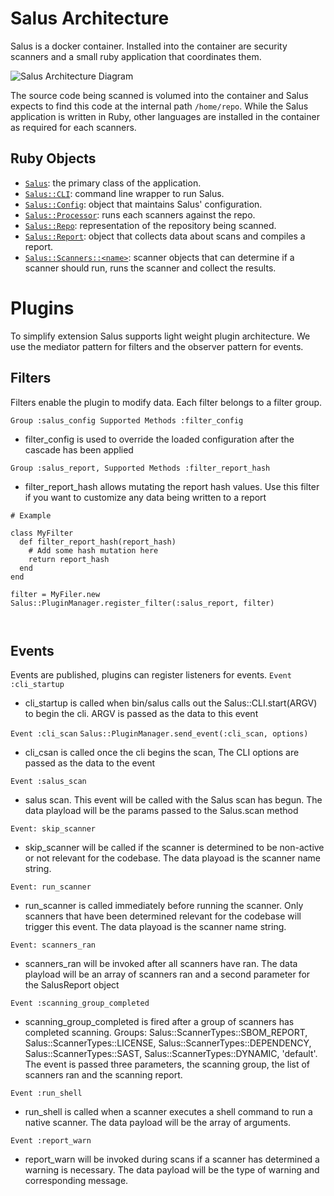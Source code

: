 # Salus Architecture

Salus is a docker container. Installed into the container are security scanners and a small ruby application that coordinates them.

![Salus Architecture Diagram](salus_architecture.png)

The source code being scanned is volumed into the container and Salus expects to find this code at the internal path `/home/repo`. While the Salus application is written in Ruby, other languages are installed in the container as required for each scanners.

## Ruby Objects

  - [`Salus`](../lib/salus.rb): the primary class of the application.
  - [`Salus::CLI`](../lib/salus/cli.rb): command line wrapper to run Salus.
  - [`Salus::Config`](../lib/salus/config.rb): object that maintains Salus' configuration.
  - [`Salus::Processor`](../lib/salus/processor.rb): runs each scanners against the repo.
  - [`Salus::Repo`](../lib/salus/repo.rb): representation of the repository being scanned.
  - [`Salus::Report`](../lib/salus/report.rb): object that collects data about scans and compiles a report.
  - [`Salus::Scanners::<name>`](../lib/salus/scanners): scanner objects that can determine if a scanner should run, runs the scanner and collect the results.

# Plugins

To simplify extension Salus supports light weight plugin architecture.  We use the mediator pattern for filters and the observer pattern for events.

## Filters

Filters enable the plugin to modify data.  Each filter belongs to a filter group.

`Group :salus_config Supported Methods :filter_config`

- filter_config is used to override the loaded configuration after the cascade has been applied

`Group :salus_report, Supported Methods :filter_report_hash`

- filter_report_hash allows mutating the report hash values.  Use this filter if you want to customize any data being written to a report
```
# Example

class MyFilter
  def filter_report_hash(report_hash)
  	# Add some hash mutation here
  	return report_hash
  end
end

filter = MyFiler.new
Salus::PluginManager.register_filter(:salus_report, filter) 



```


## Events

Events are published, plugins can register listeners for events.
`Event :cli_startup`

- cli_startup is called when bin/salus calls out the Salus::CLI.start(ARGV) to begin the cli.  ARGV is passed as the data to this event

`Event :cli_scan`
`Salus::PluginManager.send_event(:cli_scan, options)`

- cli_csan is called once the cli begins the scan,  The CLI options are passed as the data to the event

`Event :salus_scan`

- salus scan. This event will be called with the Salus scan has begun.  The data playload will be the params passed to the Salus.scan method

`Event: skip_scanner`

- skip_scanner will be called if the scanner is determined to be non-active or not relevant for the codebase. The data playoad is the scanner name string.

`Event: run_scanner`

- run_scanner is called immediately before running the scanner.  Only scanners that have been determined relevant for the codebase will trigger this event.  The data playoad is the scanner name string.

`Event: scanners_ran `

- scanners_ran will be invoked after all scanners have ran.  The data playload will be an array of scanners ran and a second parameter for the SalusReport object

`Event :scanning_group_completed`

- scanning_group_completed is fired after a group of scanners has completed scanning.  Groups: Salus::ScannerTypes::SBOM_REPORT, Salus::ScannerTypes::LICENSE, Salus::ScannerTypes::DEPENDENCY, Salus::ScannerTypes::SAST, Salus::ScannerTypes::DYNAMIC, 'default'.
The event is passed three parameters, the scanning group, the list of scanners ran and the scanning report.

`Event :run_shell`

- run_shell is called when a scanner executes a shell command to run a native scanner.  The data payload will be the array of arguments.

`Event :report_warn`

- report_warn will be invoked during scans if a scanner has determined a warning is necessary.  The data payload will be the type of warning and corresponding message.
